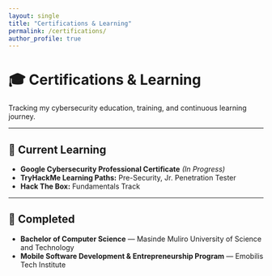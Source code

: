 ```yaml
---
layout: single
title: "Certifications & Learning"
permalink: /certifications/
author_profile: true
---
```


# 🎓 Certifications & Learning

Tracking my cybersecurity education, training, and continuous learning journey.

---

## 🎯 Current Learning
- **Google Cybersecurity Professional Certificate** *(In Progress)*  
- **TryHackMe Learning Paths:** Pre-Security, Jr. Penetration Tester  
- **Hack The Box:** Fundamentals Track  

---

## 📘 Completed
- **Bachelor of Computer Science** — Masinde Muliro University of Science and Technology  
- **Mobile Software Development & Entrepreneurship Program** — Emobilis Tech Institute
